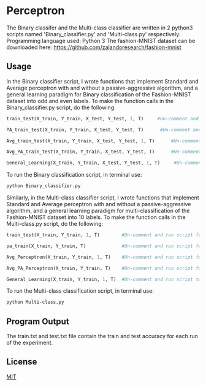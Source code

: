 # Perceptron

The Binary classifer and the Multi-class classifier are written in 2 python3 scripts named 'Binary_classifier.py' and 'Multi-class.py' respectively. 
Programming language used: Python 3
The fashion-MNIST dataset can be downloaded here: https://github.com/zalandoresearch/fashion-mnist

## Usage

In the Binary classifier script, I wrote functions that implement Standard and Average perceptron with and without a passive-aggressive algorithm, and a general learning paradigm for Binary classification of the Fashion-MNIST dataset into odd and even labels. To make the function calls in the Binary_classifier.py script, do the following: 
```python
train_test(X_train, Y_train, X_test, Y_test, 1, T)     #Un-comment and run script for Standard perceptron (Q5.1a&b)

PA_train_test(X_train, Y_train, X_test, Y_test, T)      #Un-comment and run script for Passive-Aggresive Algorithm (Q5.1a&b)

Avg_train_test(X_train, Y_train, X_test, Y_test, 1, T)      #Un-comment and run script for Averaged Perceptron (Q5.1c)

Avg_PA_train_test(X_train, Y_train, X_test, Y_test, T)      #Un-comment and run script for Average Passive-Aggresive Perceptron (Q5.1c)

General_Learning(X_train, Y_train, X_test, Y_test, 1, T)     #Un-comment and run script to evaluate General Learning Curve (Q5.1d)
```
To run the Binary classification script, in terminal use: 
```bash
python Binary_classifier.py
```

Similarly, in the Multi-class classifier script, I wrote functions that implement Standard and Average perceptron with and without a passive-aggressive algorithm, and a general learning paradigm for multi-classification of the Fashion-MNIST dataset into 10 labels. To make the function calls in the Multi-class.py script, do the following: 
```python
train_test(X_train, Y_train, 1, T)        #Un-comment and run script for Standard perceptron (Q5.2a&b)

pa_train(X_train, Y_train, T)             #Un-comment and run script for Passive-Aggresive Algorithm (Q5.2a&b)

Avg_Perceptron(X_train, Y_train, 1, T)    #Un-comment and run script for Averaged Perceptron (Q5.2c)

Avg_PA_Perceptron(X_train, Y_train, T)    #Un-comment and run script for Average Passive-Aggresive Perceptron (Q5.2c)

General_Learning(X_train, Y_train, 1, T)  #Un-comment and run script to evaluate General Learning Curve (Q5.2d)
```

To run the Multi-class classification script, in terminal use: 
```bash
python Multi-class.py
```

## Program Output

The train.txt and test.txt file contain the train and test accuracy for each run of the experiment. 


## License
[MIT](https://choosealicense.com/licenses/mit/)
